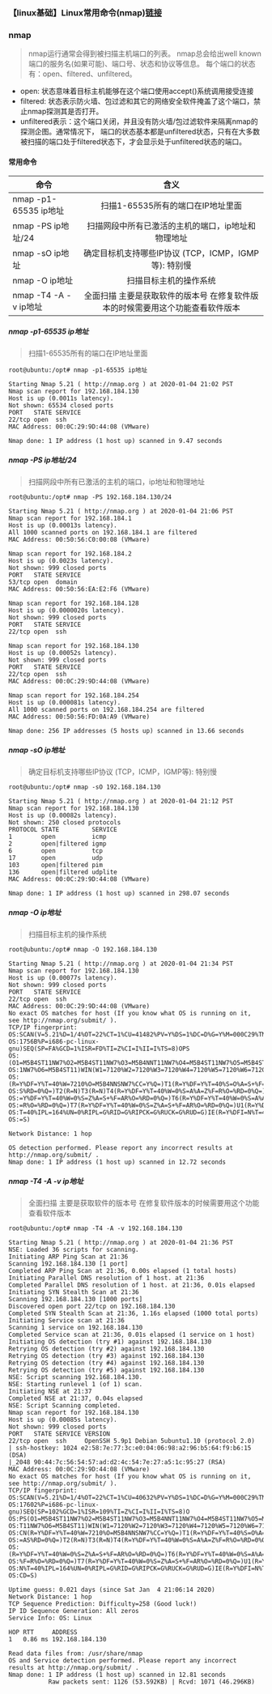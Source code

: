 ### 【linux基础】Linux常用命令(nmap)[链接](http://wangkaixiang.cn/python-linux/di-si-jie-ff1a-linux-shi-yong-ming-ling.html)

### nmap
> nmap运行通常会得到被扫描主机端口的列表。
> nmap总会给出well known端口的服务名(如果可能)、端口号、状态和协议等信息。
> 每个端口的状态有：open、filtered、unfiltered。

* open: 状态意味着目标主机能够在这个端口使用accept()系统调用接受连接
* filtered: 状态表示防火墙、包过滤和其它的网络安全软件掩盖了这个端口，禁止nmap探测其是否打开。
* unfiltered表示：这个端口关闭，并且没有防火墙/包过滤软件来隔离nmap的探测企图。通常情况下，
端口的状态基本都是unfiltered状态，只有在大多数被扫描的端口处于filtered状态下，才会显示处于unfiltered状态的端口。

#### 常用命令
| 命令   |      含义      
|----------|:-------------:
|  nmap -p1-65535 ip地址   |   扫描1-65535所有的端口在IP地址里面  
|  nmap -PS ip地址/24   |   扫描网段中所有已激活的主机的端口，ip地址和物理地址  
|  nmap -sO ip地址   |   确定目标机支持哪些IP协议 (TCP，ICMP，IGMP等):   特别慢
|  nmap -O ip地址   |   扫描目标主机的操作系统 
|  nmap -T4 -A -v ip地址   |   全面扫描   主要是获取软件的版本号   在修复软件版本的时候需要用这个功能查看软件版本

##### nmap -p1-65535 ip地址
> 扫描1-65535所有的端口在IP地址里面  
```shell script
root@ubuntu:/opt# nmap -p1-65535 ip地址

Starting Nmap 5.21 ( http://nmap.org ) at 2020-01-04 21:02 PST
Nmap scan report for 192.168.184.130
Host is up (0.0011s latency).
Not shown: 65534 closed ports
PORT   STATE SERVICE
22/tcp open  ssh
MAC Address: 00:0C:29:9D:44:08 (VMware)

Nmap done: 1 IP address (1 host up) scanned in 9.47 seconds
```

##### nmap -PS ip地址/24
> 扫描网段中所有已激活的主机的端口，ip地址和物理地址
```shell script
root@ubuntu:/opt# nmap -PS 192.168.184.130/24

Starting Nmap 5.21 ( http://nmap.org ) at 2020-01-04 21:06 PST
Nmap scan report for 192.168.184.1
Host is up (0.00013s latency).
All 1000 scanned ports on 192.168.184.1 are filtered
MAC Address: 00:50:56:C0:00:08 (VMware)

Nmap scan report for 192.168.184.2
Host is up (0.0023s latency).
Not shown: 999 closed ports
PORT   STATE SERVICE
53/tcp open  domain
MAC Address: 00:50:56:EA:E2:F6 (VMware)

Nmap scan report for 192.168.184.128
Host is up (0.0000020s latency).
Not shown: 999 closed ports
PORT   STATE SERVICE
22/tcp open  ssh

Nmap scan report for 192.168.184.130
Host is up (0.00052s latency).
Not shown: 999 closed ports
PORT   STATE SERVICE
22/tcp open  ssh
MAC Address: 00:0C:29:9D:44:08 (VMware)

Nmap scan report for 192.168.184.254
Host is up (0.000081s latency).
All 1000 scanned ports on 192.168.184.254 are filtered
MAC Address: 00:50:56:FD:0A:A9 (VMware)

Nmap done: 256 IP addresses (5 hosts up) scanned in 13.66 seconds
```

##### nmap -sO ip地址
> 确定目标机支持哪些IP协议 (TCP，ICMP，IGMP等):   特别慢
```shell script
root@ubuntu:/opt# nmap -sO 192.168.184.130

Starting Nmap 5.21 ( http://nmap.org ) at 2020-01-04 21:12 PST
Nmap scan report for 192.168.184.130
Host is up (0.00082s latency).
Not shown: 250 closed protocols
PROTOCOL STATE         SERVICE
1        open          icmp
2        open|filtered igmp
6        open          tcp
17       open          udp
103      open|filtered pim
136      open|filtered udplite
MAC Address: 00:0C:29:9D:44:08 (VMware)

Nmap done: 1 IP address (1 host up) scanned in 298.07 seconds
```

##### nmap -O ip地址
> 扫描目标主机的操作系统
```shell script
root@ubuntu:/opt# nmap -O 192.168.184.130

Starting Nmap 5.21 ( http://nmap.org ) at 2020-01-04 21:34 PST
Nmap scan report for 192.168.184.130
Host is up (0.00077s latency).
Not shown: 999 closed ports
PORT   STATE SERVICE
22/tcp open  ssh
MAC Address: 00:0C:29:9D:44:08 (VMware)
No exact OS matches for host (If you know what OS is running on it, see http://nmap.org/submit/ ).
TCP/IP fingerprint:
OS:SCAN(V=5.21%D=1/4%OT=22%CT=1%CU=41482%PV=Y%DS=1%DC=D%G=Y%M=000C29%TM=5E1
OS:1756B%P=i686-pc-linux-gnu)SEQ(SP=FA%GCD=1%ISR=FD%TI=Z%CI=I%II=I%TS=8)OPS
OS:(O1=M5B4ST11NW7%O2=M5B4ST11NW7%O3=M5B4NNT11NW7%O4=M5B4ST11NW7%O5=M5B4ST1
OS:1NW7%O6=M5B4ST11)WIN(W1=7120%W2=7120%W3=7120%W4=7120%W5=7120%W6=7120)ECN
OS:(R=Y%DF=Y%T=40%W=7210%O=M5B4NNSNW7%CC=Y%Q=)T1(R=Y%DF=Y%T=40%S=O%A=S+%F=A
OS:S%RD=0%Q=)T2(R=N)T3(R=N)T4(R=Y%DF=Y%T=40%W=0%S=A%A=Z%F=R%O=%RD=0%Q=)T5(R
OS:=Y%DF=Y%T=40%W=0%S=Z%A=S+%F=AR%O=%RD=0%Q=)T6(R=Y%DF=Y%T=40%W=0%S=A%A=Z%F
OS:=R%O=%RD=0%Q=)T7(R=Y%DF=Y%T=40%W=0%S=Z%A=S+%F=AR%O=%RD=0%Q=)U1(R=Y%DF=N%
OS:T=40%IPL=164%UN=0%RIPL=G%RID=G%RIPCK=G%RUCK=G%RUD=G)IE(R=Y%DFI=N%T=40%CD
OS:=S)

Network Distance: 1 hop

OS detection performed. Please report any incorrect results at http://nmap.org/submit/ .
Nmap done: 1 IP address (1 host up) scanned in 12.72 seconds
```

##### nmap -T4 -A -v ip地址
> 全面扫描   主要是获取软件的版本号   在修复软件版本的时候需要用这个功能查看软件版本
```shell script
root@ubuntu:/opt# nmap -T4 -A -v 192.168.184.130

Starting Nmap 5.21 ( http://nmap.org ) at 2020-01-04 21:36 PST
NSE: Loaded 36 scripts for scanning.
Initiating ARP Ping Scan at 21:36
Scanning 192.168.184.130 [1 port]
Completed ARP Ping Scan at 21:36, 0.00s elapsed (1 total hosts)
Initiating Parallel DNS resolution of 1 host. at 21:36
Completed Parallel DNS resolution of 1 host. at 21:36, 0.01s elapsed
Initiating SYN Stealth Scan at 21:36
Scanning 192.168.184.130 [1000 ports]
Discovered open port 22/tcp on 192.168.184.130
Completed SYN Stealth Scan at 21:36, 1.16s elapsed (1000 total ports)
Initiating Service scan at 21:36
Scanning 1 service on 192.168.184.130
Completed Service scan at 21:36, 0.01s elapsed (1 service on 1 host)
Initiating OS detection (try #1) against 192.168.184.130
Retrying OS detection (try #2) against 192.168.184.130
Retrying OS detection (try #3) against 192.168.184.130
Retrying OS detection (try #4) against 192.168.184.130
Retrying OS detection (try #5) against 192.168.184.130
NSE: Script scanning 192.168.184.130.
NSE: Starting runlevel 1 (of 1) scan.
Initiating NSE at 21:37
Completed NSE at 21:37, 0.04s elapsed
NSE: Script Scanning completed.
Nmap scan report for 192.168.184.130
Host is up (0.00085s latency).
Not shown: 999 closed ports
PORT   STATE SERVICE VERSION
22/tcp open  ssh     OpenSSH 5.9p1 Debian 5ubuntu1.10 (protocol 2.0)
| ssh-hostkey: 1024 e2:58:7e:77:3c:e0:04:06:98:a2:96:b5:64:f9:b6:15 (DSA)
|_2048 90:44:7c:56:54:57:ad:d2:4c:54:7e:27:a5:1c:95:27 (RSA)
MAC Address: 00:0C:29:9D:44:08 (VMware)
No exact OS matches for host (If you know what OS is running on it, see http://nmap.org/submit/ ).
TCP/IP fingerprint:
OS:SCAN(V=5.21%D=1/4%OT=22%CT=1%CU=40632%PV=Y%DS=1%DC=D%G=Y%M=000C29%TM=5E1
OS:17602%P=i686-pc-linux-gnu)SEQ(SP=102%GCD=1%ISR=109%TI=Z%CI=I%II=I%TS=8)O
OS:PS(O1=M5B4ST11NW7%O2=M5B4ST11NW7%O3=M5B4NNT11NW7%O4=M5B4ST11NW7%O5=M5B4S
OS:T11NW7%O6=M5B4ST11)WIN(W1=7120%W2=7120%W3=7120%W4=7120%W5=7120%W6=7120)E
OS:CN(R=Y%DF=Y%T=40%W=7210%O=M5B4NNSNW7%CC=Y%Q=)T1(R=Y%DF=Y%T=40%S=O%A=S+%F
OS:=AS%RD=0%Q=)T2(R=N)T3(R=N)T4(R=Y%DF=Y%T=40%W=0%S=A%A=Z%F=R%O=%RD=0%Q=)T5
OS:(R=Y%DF=Y%T=40%W=0%S=Z%A=S+%F=AR%O=%RD=0%Q=)T6(R=Y%DF=Y%T=40%W=0%S=A%A=Z
OS:%F=R%O=%RD=0%Q=)T7(R=Y%DF=Y%T=40%W=0%S=Z%A=S+%F=AR%O=%RD=0%Q=)U1(R=Y%DF=
OS:N%T=40%IPL=164%UN=0%RIPL=G%RID=G%RIPCK=G%RUCK=G%RUD=G)IE(R=Y%DFI=N%T=40%
OS:CD=S)

Uptime guess: 0.021 days (since Sat Jan  4 21:06:14 2020)
Network Distance: 1 hop
TCP Sequence Prediction: Difficulty=258 (Good luck!)
IP ID Sequence Generation: All zeros
Service Info: OS: Linux

HOP RTT     ADDRESS
1   0.86 ms 192.168.184.130

Read data files from: /usr/share/nmap
OS and Service detection performed. Please report any incorrect results at http://nmap.org/submit/ .
Nmap done: 1 IP address (1 host up) scanned in 12.81 seconds
           Raw packets sent: 1126 (53.592KB) | Rcvd: 1071 (46.296KB)
```
